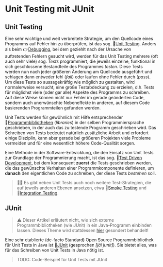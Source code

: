 # Unit Testing mit JUnit<!-- omit in toc -->


## Unit Testing

Eine sehr wichtige und weit verbreitete Strategie, um den Quellcode eines Programms auf Fehler hin zu überprüfen, ist das sog. 🔗[Unit Testing](https://en.wikipedia.org/wiki/Unit_testing). Anders als beim 👉[Debugging](../Glossar.md#debugging), bei dem geziehlt nach der Ursache von auftretenden Fehlern gesucht wird, werden für das Unit Testing mehrere (oft auch sehr viele) sog. _Tests_ programmiert, die jeweils einzelne, funktional in sich geschlossene Bestandteile des Programmes _testen_. Diese Tests werden nun nach jeder größeren Änderung am Quellcode ausgeführt und schlagen dann entweder fehl (_fail_) oder laufen ohne Fehler durch (_pass_). Um diese Tests so aussagekräftig wie möglich zu gestalten, wird normalerweise versucht, eine große Testabdeckung zu erzielen, d.h. Tests für möglichst viele (oder gar alle) Aspekte des Programms zu schreiben. Auf diese Weise können nicht nur Fehler im gerade geänderten Code, sondern auch unerwünschte Nebeneffekte in anderen, auf diesem Code basierenden Programmteilen gefunden werden.

Unit Tests werden für gewöhnlich mit Hilfe entsprechender 🔗[Programmbibliotheken](https://de.wikipedia.org/wiki/Programmbibliothek) (_libraries_) in der selben Programmiersprache geschrieben, in der auch das zu testende Programm geschrieben wird. Das Schreiben von Tests bedeutet natürlich zusätzliche Arbeit und erfordert einige Disziplin, kann aber gerade bei größeren Projekten viele Probleme vermeiden und für eine wesentlich höhere Code-Qualität sorgen.

Eine Methode in der Software-Entwicklung, die den Einsatz von Unit Tests zur Grundlage der Programmierung macht, ist das sog. 🔗[Test Driven Development](https://de.wikipedia.org/wiki/Testgetriebene_Entwicklung), bei dem konsequent **zuerst** die Tests geschrieben werden, die das gewünschte Verhalten einer Programmkomponente definieren, um **danach** den eigentlichen Code zu schreiben, der diese Tests _bestehen_ soll.

> 👩‍🏫 Es gibt neben Unit Tests auch noch weitere Test-Strategien, die auf jeweils anderen Ebenen ansetzen, etwa 🔗[Smoke Testing](https://en.wikipedia.org/wiki/Smoke_testing_(software)) und 🔗[Integration Testing](https://en.wikipedia.org/wiki/Integration_testing).


## JUnit

> ⚠ Dieser Artikel erläutert nicht, wie sich externe Programmbibliotheken (wie JUnit) in ein Java-Programm einbinden lassen. Dieses Theme wird stattdessen [hier](Programmbibliotheken.md) gesondert behandelt!

Eine sehr etablierte (de-facto Standard) Open Source Programmbibliothek für Unit Tests in Java ist 🔗[JUnit](https://junit.org) (gesprochen _[jäi junit]_). Sie bietet alles, was für das Schreiben von Unit Tests in Java nötig ist.

> TODO: Code-Beispiel für Unit Tests mit JUnit